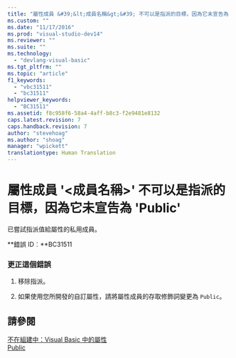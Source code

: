 ```yaml
---
title: "屬性成員 &#39;&lt;成員名稱&gt;&#39; 不可以是指派的目標，因為它未宣告為 &#39;Public&#39; | Microsoft Docs"
ms.custom: ""
ms.date: "11/17/2016"
ms.prod: "visual-studio-dev14"
ms.reviewer: ""
ms.suite: ""
ms.technology: 
  - "devlang-visual-basic"
ms.tgt_pltfrm: ""
ms.topic: "article"
f1_keywords: 
  - "vbc31511"
  - "bc31511"
helpviewer_keywords: 
  - "BC31511"
ms.assetid: f8c958f6-58a4-4aff-b8c3-f2e9481e8132
caps.latest.revision: 7
caps.handback.revision: 7
author: "stevehoag"
ms.author: "shoag"
manager: "wpickett"
translationtype: Human Translation
---
```

# 屬性成員 &#39;&lt;成員名稱&gt;&#39; 不可以是指派的目標，因為它未宣告為 &#39;Public&#39;
已嘗試指派值給屬性的私用成員。  
  
 **錯誤 ID︰**BC31511  
  
### 更正這個錯誤  
  
1.  移除指派。  
  
2.  如果使用您所開發的自訂屬性，請將屬性成員的存取修飾詞變更為 `Public`。  
  
## 請參閱  
 [不在組建中：Visual Basic 中的屬性](http://msdn.microsoft.com/zh-tw/620bfc0e-4582-4c8b-8432-ebc5c3dccc22)   
 [Public](../../visual-basic/language-reference/modifiers/public.md)